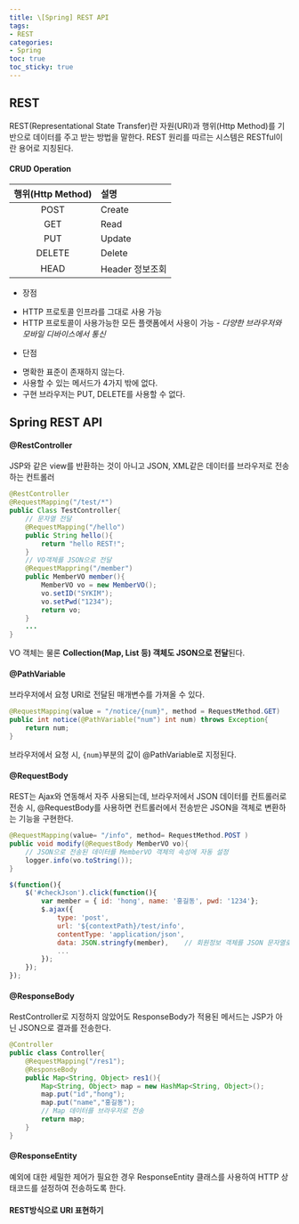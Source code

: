 ```yaml
---
title: \[Spring] REST API
tags:
- REST
categories:
- Spring
toc: true
toc_sticky: true
---
```


## REST

REST(Representational State Transfer)란 자원(URI)과 행위(Http Method)를 기반으로 데이터를 주고 받는 방법을 말한다.
REST 원리를 따르는 시스템은 RESTful이란 용어로 지칭된다.

#### CRUD Operation

|행위(Http Method)|설명|
|:---:|:---|
|POST|Create|
|GET|Read|
|PUT|Update|
|DELETE|Delete|
|HEAD|Header 정보조회|

* 장점
- HTTP 프로토콜 인프라를 그대로 사용 가능
- HTTP 프로토콜이 사용가능한 모든 플랫폼에서 사용이 가능 - *다양한 브라우저와 모바일 디바이스에서 통신*

* 단점
- 명확한 표준이 존재하지 않는다.
- 사용할 수 있는 메서드가 4가지 밖에 없다.
- 구현 브라우저는 PUT, DELETE를 사용할 수 없다.



## Spring REST API

#### @RestController

JSP와 같은 view를 반환하는 것이 아니고 JSON, XML같은 데이터를 브라우저로 전송하는 컨트롤러

```java
@RestController
@RequestMapping("/test/*")
public Class TestController{
    // 문자열 전달
    @RequestMapping("/hello")
    public String hello(){
        return "hello REST!";
    }
    // VO객체를 JSON으로 전달
    @RequestMappring("/member")
    public MemberVO member(){
        MemberVO vo = new MemberVO();
        vo.setID("SYKIM");
        vo.setPwd("1234");
        return vo;
    }
    ...
}
```

VO 객체는 물론 **Collection(Map, List 등) 객체도 JSON으로 전달**된다.



#### @PathVariable

브라우저에서 요청 URI로 전달된 매개변수를 가져올 수 있다.

```java
@RequestMapping(value = "/notice/{num}", method = RequestMethod.GET)
public int notice(@PathVariable("num") int num) throws Exception{
    return num;
}
```

브라우저에서 요청 시, `{num}`부분의 값이 @PathVariable로 지정된다.


#### @RequestBody

REST는 Ajax와 연동해서 자주 사용되는데, 
브라우저에서 JSON 데이터를 컨트롤러로 전송 시, @RequestBody를 사용하면 컨트롤러에서 전송받은 JSON을 객체로 변환하는 기능을 구현한다.

```java
@RequestMapping(value= "/info", method= RequestMethod.POST )
public void modify(@RequestBody MemberVO vo){
    // JSON으로 전송된 데이터를 MemberVO 객체의 속성에 자동 설정
    logger.info(vo.toString());
}
```

```javascript
$(function(){
    $('#checkJson').click(function(){
        var member = { id: 'hong', name: '홍길동', pwd: '1234'};
        $.ajax({
            type: 'post',
            url: '${contextPath}/test/info',
            contentType: 'application/json',
            data: JSON.stringfy(member),    // 회원정보 객체를 JSON 문자열로 변환
            ...
        });
    });
});
```


#### @ResponseBody

RestController로 지정하지 않았어도 ResponseBody가 적용된 메서드는
JSP가 아닌 JSON으로 결과를 전송한다.

```java
@Controller
public class Controller{
    @RequestMapping("/res1");
    @ResponseBody
    public Map<String, Object> res1(){
        Map<String, Object> map = new HashMap<String, Object>();
        map.put("id","hong");
        map.put("name","홍길동");
        // Map 데이터를 브라우저로 전송
        return map;
    }
}

```

#### @ResponseEntity

예외에 대한 세밀한 제어가 필요한 경우 ResponseEntity 클래스를 사용하여 HTTP 상태코드를 설정하여 전송하도록 한다.



#### REST방식으로 URI 표현하기

